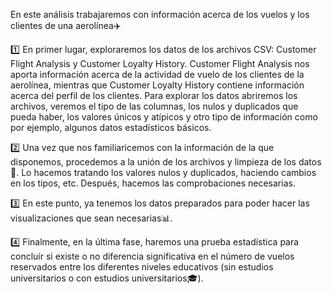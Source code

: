 En este análisis trabajaremos con información acerca de los vuelos y los clientes de una aerolínea✈️ 

1️⃣ En primer lugar, exploraremos los datos de los archivos CSV: Customer Flight Analysis y Customer Loyalty History. 
Customer Flight Analysis nos aporta información acerca de la actividad de vuelo de los clientes de la aerolínea, mientras que Customer Loyalty History contiene información acerca del perfil de los clientes. 
Para explorar los datos abriremos los archivos, veremos el tipo de las columnas, los nulos y duplicados que pueda haber, los valores únicos y atípicos y otro tipo de información como por ejemplo, algunos datos 
estadísticos básicos.

2️⃣ Una vez que nos familiaricemos con la información de la que disponemos, procedemos a la unión de los archivos y limpieza de los datos🧹. Lo hacemos tratando los valores nulos y duplicados, 
haciendo cambios en los tipos, etc. 
Después, hacemos las comprobaciones necesarias.

3️⃣ En este punto, ya tenemos los datos preparados para poder hacer las visualizaciones que sean necesarias📊. 

4️⃣ Finalmente, en la última fase, haremos una prueba estadística para concluír si existe o no diferencia significativa en el número de vuelos reservados entre 
los diferentes niveles educativos (sin estudios universitarios o con estudios universitarios🎓).
